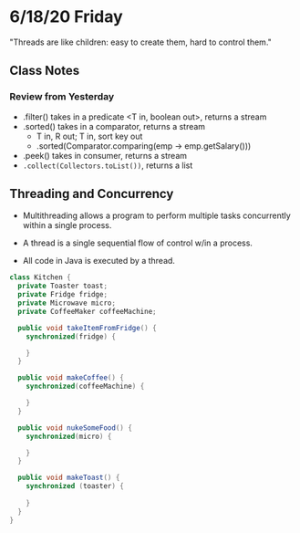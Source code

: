 # 6/18/20 Friday 

"Threads are like children: easy to create them, hard to control them."

## Class Notes 

### Review from Yesterday
- .filter() takes in a predicate <T in, boolean out>, returns a stream
- .sorted() takes in a comparator, returns a stream
  - T in, R out; T in, sort key out 
  - .sorted(Comparator.comparing(emp -> emp.getSalary()))
- .peek() takes in consumer, returns a stream
- `.collect(Collectors.toList())`, returns a list 

## Threading and Concurrency 
- Multithreading allows a program to perform multiple tasks concurrently within a single process. 
- A thread is a single sequential flow of control w/in a process. 

- All code in Java is executed by a thread. 

```java
class Kitchen {
  private Toaster toast;
  private Fridge fridge;
  private Microwave micro;
  private CoffeeMaker coffeeMachine;

  public void takeItemFromFridge() { 
    synchronized(fridge) {

    }
  } 

  public void makeCoffee() {
    synchronized(coffeeMachine) {

    }
  }

  public void nukeSomeFood() {
    synchronized(micro) {

    }
  }

  public void makeToast() {
    synchronized (toaster) {
      
    }
  }
}
